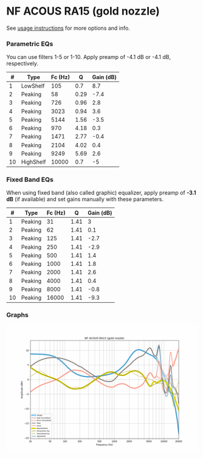 # NF ACOUS RA15 (gold nozzle)
See [usage instructions](https://github.com/jaakkopasanen/AutoEq#usage) for more options and info.

### Parametric EQs
You can use filters 1-5 or 1-10. Apply preamp of -4.1 dB or -4.1 dB, respectively.

|   # | Type      |   Fc (Hz) |    Q |   Gain (dB) |
|-----|-----------|-----------|------|-------------|
|   1 | LowShelf  |       105 | 0.7  |         8.7 |
|   2 | Peaking   |        58 | 0.29 |        -7.4 |
|   3 | Peaking   |       726 | 0.96 |         2.8 |
|   4 | Peaking   |      3023 | 0.94 |         3.6 |
|   5 | Peaking   |      5144 | 1.56 |        -3.5 |
|   6 | Peaking   |       970 | 4.18 |         0.3 |
|   7 | Peaking   |      1471 | 2.77 |        -0.4 |
|   8 | Peaking   |      2104 | 4.02 |         0.4 |
|   9 | Peaking   |      9249 | 5.69 |         2.6 |
|  10 | HighShelf |     10000 | 0.7  |        -5   |

### Fixed Band EQs
When using fixed band (also called graphic) equalizer, apply preamp of **-3.1 dB** (if available) and set gains manually with these parameters.

|   # | Type    |   Fc (Hz) |    Q |   Gain (dB) |
|-----|---------|-----------|------|-------------|
|   1 | Peaking |        31 | 1.41 |         3   |
|   2 | Peaking |        62 | 1.41 |         0.1 |
|   3 | Peaking |       125 | 1.41 |        -2.7 |
|   4 | Peaking |       250 | 1.41 |        -2.9 |
|   5 | Peaking |       500 | 1.41 |         1.4 |
|   6 | Peaking |      1000 | 1.41 |         1.8 |
|   7 | Peaking |      2000 | 1.41 |         2.6 |
|   8 | Peaking |      4000 | 1.41 |         0.4 |
|   9 | Peaking |      8000 | 1.41 |        -0.8 |
|  10 | Peaking |     16000 | 1.41 |        -9.3 |

### Graphs
![](./NF%20ACOUS%20RA15%20(gold%20nozzle).png)
